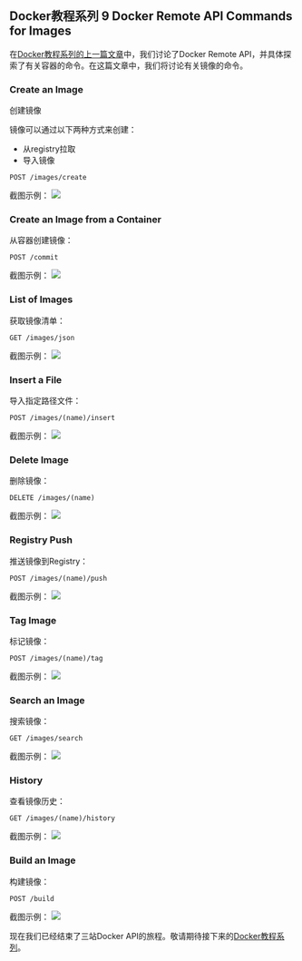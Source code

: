 ## Docker教程系列 9 Docker Remote API Commands for Images

在[Docker教程系列的上一篇文章](http://dockerone.com/article/109)中，我们讨论了Docker Remote API，并具体探索了有关容器的命令。在这篇文章中，我们将讨论有关镜像的命令。

### Create an Image
创建镜像

镜像可以通过以下两种方式来创建：

- 从registry拉取
- 导入镜像

```
POST /images/create
```

截图示例：
![](http://cdn2.hubspot.net/hub/411552/file-1222274949-jpg/blog-files/create-an-image.jpg?t=1419919381183)

### Create an Image from a Container
从容器创建镜像：
```
POST /commit
```
截图示例：
![](http://cdn2.hubspot.net/hub/411552/file-1222274964-png/blog-files/docker-create-image-from-container.png?t=1419919381183)

### List of Images
获取镜像清单：
```
GET /images/json
```

截图示例：
![](http://cdn2.hubspot.net/hub/411552/file-1222274979-png/blog-files/docker-list-images.png?t=1419919381183)

### Insert a File
导入指定路径文件：
```
POST /images/(name)/insert
```
截图示例：
![](http://cdn2.hubspot.net/hub/411552/file-1222274994-jpg/blog-files/docker-image-insert-file.jpg?t=1419919381183)

### Delete Image
删除镜像：
```
DELETE /images/(name)
```
截图示例：
![](http://cdn2.hubspot.net/hub/411552/file-1222275009-jpg/blog-files/delete-an-image.jpg?t=1419919381183)


### Registry Push
推送镜像到Registry：
```
POST /images/(name)/push
```
截图示例：
![](http://cdn2.hubspot.net/hub/411552/file-1222275024-png/blog-files/docker-push-image-to-remote-repo.png?t=1419919381183)

### Tag Image
标记镜像：
```
POST /images/(name)/tag
```
截图示例：
![](http://cdn2.hubspot.net/hub/411552/file-1222275039-jpg/blog-files/tag-an-image.jpg?t=1419919381183)

### Search an Image
搜索镜像：
```
GET /images/search
```
截图示例：
![](http://cdn2.hubspot.net/hub/411552/file-1222275054-png/blog-files/docker-search-an-image.png?t=1419919381183)


### History
查看镜像历史：
```
GET /images/(name)/history
```
截图示例：
![](http://cdn2.hubspot.net/hub/411552/file-1222275069-jpg/blog-files/docker-get-image-history.jpg?t=1419919381183)

### Build an Image
构建镜像：
```
POST /build
```
截图示例：
![](http://cdn2.hubspot.net/hub/411552/file-1222275084-png/blog-files/docker-build-image-from-dockerfile.png?t=1419919381183)


现在我们已经结束了三站Docker API的旅程。敬请期待接下来的[Docker教程系列](http://dockerone.com/topic/Docker%20Tutorial)。
